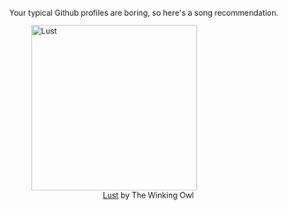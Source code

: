 Your typical Github profiles are boring, so here's a song recommendation.
<figure><img width="300" height="300" src="https://i.scdn.co/image/ab67616d0000b273c866beca7fc57bee4c136a1e" alt="Lust" /><figcaption align="center"><a href="https://open.spotify.com/track/4dvyH5vut5IybWOzRjWjsg" target="_blank">Lust</a> by The Winking Owl</figcaption></figure>

